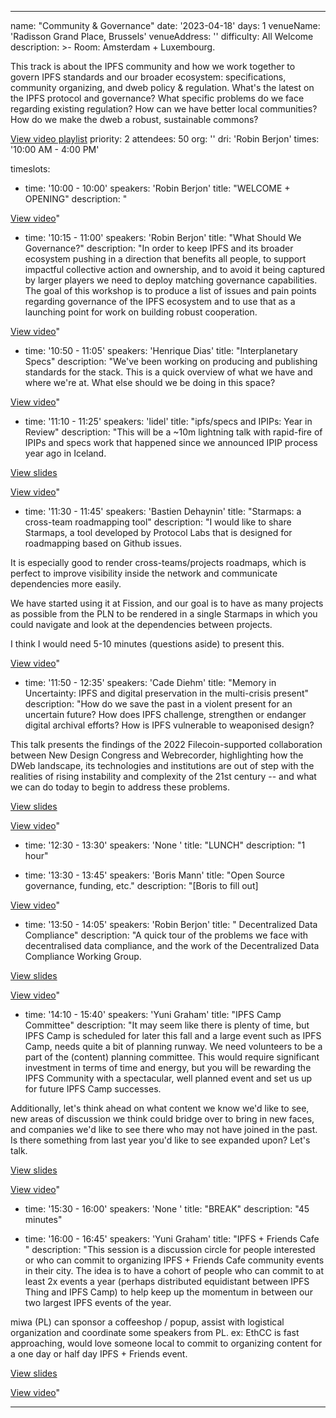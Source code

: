 ---

name: "Community & Governance"
date: '2023-04-18'
days: 1
venueName: 'Radisson Grand Place, Brussels'
venueAddress: ''
difficulty: All Welcome
description: >-
  Room: Amsterdam + Luxembourg.
  
  This track is about the IPFS community and how we work together to govern IPFS standards and our broader ecosystem: specifications, community organizing, and dweb policy & regulation. What's the latest on the IPFS protocol and governance? What specific problems do we face regarding existing regulation? How can we have better local communities? How do we make the dweb a robust, sustainable commons?  
  
  [View video playlist](https://youtube.com/playlist?list=PLuhRWgmPaHtTIFbOVO5YfXkoFg6wIGbBN)
priority: 2
attendees: 50
org: ''
dri: 'Robin Berjon'
times: '10:00 AM - 4:00 PM'

timeslots:
  - time: '10:00 - 10:00'
    speakers: 'Robin Berjon'
    title: "WELCOME + OPENING"
    description: "

<a href='https://youtu.be/U2qvvQxIdws'>View video</a>"

  - time: '10:15 - 11:00'
    speakers: 'Robin Berjon'
    title: "What Should We Governance?"
    description: "In order to keep IPFS and its broader ecosystem pushing in a direction that benefits all people, to support impactful collective action and ownership, and to avoid it being captured by larger players we need to deploy matching governance capabilities. The goal of this workshop is to produce a list of issues and pain points regarding governance of the IPFS ecosystem and to use that as a launching point for work on building robust cooperation.

<a href='https://youtu.be/svqlHO3K_RQ'>View video</a>"

  - time: '10:50 - 11:05'
    speakers: 'Henrique Dias'
    title: "Interplanetary Specs"
    description: "We've been working on producing and publishing standards for the stack. This is a quick overview of what we have and where we're at. What else should we be doing in this space?

<a href='https://youtu.be/vQVnjEIPuCE'>View video</a>"

  - time: '11:10 - 11:25'
    speakers: 'lidel'
    title: "ipfs/specs and IPIPs: Year in Review"
    description: "This will be a ~10m lightning talk with rapid-fire of IPIPs and specs work that happened since we announced IPIP process year ago in Iceland.

<a href='https://docs.google.com/presentation/d/14Y9FqM8FLjLOnGjImVDDDHeNqb_CAIWttc2XKCgPTBE/edit?usp=sharing'>View slides</a>

<a href='https://youtu.be/WcHlV6sQuDI'>View video</a>"

  - time: '11:30 - 11:45'
    speakers: 'Bastien Dehaynin'
    title: "Starmaps: a cross-team roadmapping tool"
    description: "I would like to share Starmaps, a tool developed by Protocol Labs that is designed for roadmapping based on Github issues. 

It is especially good to render cross-teams/projects roadmaps, which is perfect to improve visibility inside the network and communicate dependencies more easily. 

We have started using it at Fission, and our goal is to have as many projects as possible from the PLN to be rendered in a single Starmaps in which you could navigate and look at the dependencies between projects.

I think I would need 5-10 minutes (questions aside) to present this.

<a href=' https://youtu.be/_HoLDQreF28'>View video</a>"

  - time: '11:50 - 12:35'
    speakers: 'Cade Diehm'
    title: "Memory in Uncertainty: IPFS and digital preservation in the multi-crisis present"
    description: "How do we save the past in a violent present for an uncertain future? How does IPFS challenge, strengthen or endanger digital archival efforts? How is IPFS vulnerable to weaponised design? 

This talk presents the findings of the 2022 Filecoin-supported collaboration between New Design Congress and Webrecorder, highlighting how the DWeb landscape, its technologies and institutions are out of step with the realities of rising instability and complexity of the 21st century -- and what we can do today to begin to address these problems. 

<a href='https://desk.undersco.re/s/wP3tpexQT5LR4Xb'>View slides</a>

<a href='https://youtu.be/TdiQGXSZmCk'>View video</a>"

  - time: '12:30 - 13:30'
    speakers: 'None '
    title: "LUNCH"
    description: "1 hour"

  - time: '13:30 - 13:45'
    speakers: 'Boris Mann'
    title: "Open Source governance, funding, etc."
    description: "[Boris to fill out]

<a href='https://youtu.be/PysiACKo1dI'>View video</a>"

  - time: '13:50 - 14:05'
    speakers: 'Robin Berjon'
    title: " Decentralized Data Compliance"
    description: "A quick tour of the problems we face with decentralised data compliance, and the work of the  Decentralized Data Compliance Working Group.

<a href='https://ipfs.io/ipfs/bafybeica7jkdzrv7qx6mzevcrprh6wq7zuizeq2cwinc2l4m2rlv43qeou/ddc.key'>View slides</a>

<a href='https://youtu.be/bIlji91KEFQ'>View video</a>"

  - time: '14:10 - 15:40'
    speakers: 'Yuni Graham'
    title: "IPFS Camp Committee"
    description: "It may seem like there is plenty of time, but IPFS Camp is scheduled for later this fall and a large event such as IPFS Camp, needs quite a bit of planning runway. We need volunteers to be a part of the (content) planning committee. This would require significant investment in terms of time and energy, but you will be rewarding the IPFS Community with a spectacular, well planned event and set us up for future IPFS Camp successes. 

Additionally, let's think ahead on what content we know we'd like to see, new areas of discussion we think could bridge over to bring in new faces, and companies we'd like to see there who may not have joined in the past. Is there something from last year you'd like to see expanded upon? Let's talk. 

<a href='https://docs.google.com/presentation/d/13d05vfTSZE5fBeeS4K9FXJOI9xOAsKieO0pyJZTLrRM/edit?usp=sharing'>View slides</a>

<a href='https://youtu.be/U5u54jwOg6k'>View video</a>"

  - time: '15:30 - 16:00'
    speakers: 'None '
    title: "BREAK"
    description: "45 minutes"

  - time: '16:00 - 16:45'
    speakers: 'Yuni Graham'
    title: "IPFS + Friends Cafe "
    description: "This session is a discussion circle for people interested or who can commit to organizing IPFS + Friends Cafe community events in their city. The idea is to have a cohort of people who can commit to at least 2x events a year (perhaps distributed equidistant between IPFS Thing and IPFS Camp) to help keep up the momentum in between our two largest IPFS events of the year. 

miwa (PL) can sponsor a coffeeshop / popup, assist with logistical organization and coordinate some speakers from PL. ex: EthCC is fast approaching, would love someone local to commit to organizing content for a one day or half day IPFS + Friends event. 

<a href='https://docs.google.com/presentation/d/1PfPj8ZZkZxWiAIdyYW5bXrqUTJBNU4WBdiqvEHV-l2A/edit?usp=sharing'>View slides</a>

<a href='https://youtu.be/FII_9VTgDy8'>View video</a>"

---